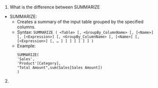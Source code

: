 1. What is the difference between SUMMARIZE
- SUMMARIZE:
    - Creates a summary of the input table grouped by the specified columns.
    - Syntax: ```SUMMARIZE ( <Table> [, <GroupBy_ColumnName> [, [<Name>] [, [<Expression>] [, <GroupBy_ColumnName> [, [<Name>] [, [<Expression>] [, … ] ] ] ] ] ] ] )```
    - Example:
      ``` dax
      SUMMARIZE(
      'Sales',
      'Product'[Category],
      "Total Amount",sum(Sales[Sales Amount])
      )
      ```


2. 
